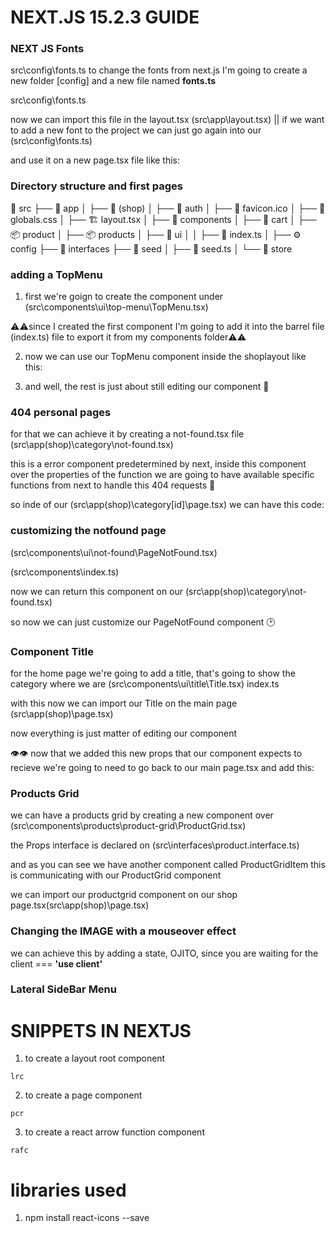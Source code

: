 # **NEXT.JS 15.2.3 GUIDE**

### **NEXT JS Fonts**

src\config\fonts.ts
to change the fonts from next.js I'm going to create a new folder [config] and a new file named **fonts.ts**

src\config\fonts.ts

<!-- import { Geist, Geist_Mono } from "next/font/google";

export const geistSans = Geist({
variable: "--font-geist-sans",
subsets: ["latin"],
});

export const geistMono = Geist_Mono({
variable: "--font-geist-mono",
subsets: ["latin"],
}); -->

now we can import this file in the layout.tsx (src\app\layout.tsx) || if we want to add a new font to the project we can just go again into our (src\config\fonts.ts)

<!-- export const montserratAlternates = Montserrat_Alternates({
variable: "--font-montserrat-alternates",
subsets: ["latin"],
weight: ["500", "700"],
}); -->

and use it on a new page.tsx file like this:

<!-- import { montserratAlternates } from "@/config/fonts";

export default function Home() {
return (

<div className="App">
<h1> Hola Mundo</h1>
<h1 className={montserratAlternates.className}>Hola Mundo</h1>
</div>
);
} -->

### **Directory structure and first pages**

📂 src
├── 📂 app
│ ├── 📂 (shop)
│ ├── 📂 auth
│ ├── 🌟 favicon.ico
│ ├── 🎨 globals.css
│ ├── 🏗️ layout.tsx
│
├── 📂 components
│ ├── 🛒 cart
│ ├── 📦 product
│ ├── 📦 products
│ ├── 🎨 ui
│ │ ├── 📄 index.ts
│
├── ⚙️ config
├── 📂 interfaces
├── 🌱 seed
│ ├── 📄 seed.ts
│
└── 🏪 store

### **adding a TopMenu**

1. first we're goign to create the component under (src\components\ui\top-menu\TopMenu.tsx)

<!-- import { montserratAlternates } from "@/config/fonts"
import Link from "next/link"

export const TopMenu = () => {
    return (
        <nav className='flex px-5 justify-between items-center w-full'>
            <div>
                <Link href="/">
                    <span className={`${montserratAlternates.className} antialiased font-bold`}> Teslo </span>
                </Link>
            </div>
        </nav>
    )
}
 -->

⚠️⚠️since I created the first component I'm going to add it into the barrel file (index.ts) file to export it from my components folder⚠️⚠️

2.  now we can use our TopMenu component inside the shoplayout like this:

 <!-- import { TopMenu } from "@/components";

export default function ShopLayout({
    children
}: {
    children: React.ReactNode;
}) {
    return (
        <main className="min-h-screen">
            <TopMenu />
            {children}
        </main>
    );
} -->

3. and well, the rest is just about still editing our component 🫵

<!-- import { montserratAlternates } from "@/config/fonts"
import Link from "next/link"
import { IoCartOutline, IoSearchOutline } from "react-icons/io5"

export const TopMenu = () => {
    return (
        <nav className='flex px-5 justify-between items-center w-full'>
            {/* logo */}
            <div>
                <Link href="/">
                    <span className={`${montserratAlternates.className} antialiased font-bold`}> Teslo </span>
                    <span> | Shop</span>
                </Link>
            </div>

            {/* center menu */}
            <div className='hidden sm:block'>
                <Link className='m-2 p-2 rounded-md transition-all hover:bg-gray-100' href="/category/men">
                    Hombres
                </Link>
                <Link className='m-2 p-2 rounded-md transition-all hover:bg-gray-100' href="/category/women">
                    Mujeres
                </Link>
                <Link className='m-2 p-2 rounded-md transition-all hover:bg-gray-100' href="/category/kids">
                    Plebes
                </Link>
            </div>

            {/* search, cart, menu */}
            <div className="flex items-center">

                <Link href="/search" className="mx-2">
                    <IoSearchOutline className="w-5 h-5" />
                </Link>

                <Link href="/cart" className="mx-2">
                    <div className="relative">
                        <span className="absolute text-xs px-1 rounded-full font-bold -top-2 -right-2 bg-blue-700 text-white">3</span>
                        <IoCartOutline className="w-5 h-5" />
                    </div>
                </Link>

                <button className="m-2 p-2 rounded-md transition-all hover:bg-gray-100"> MENU </button>
            </div>

        </nav >
    )
} -->

### **404 personal pages**

for that we can achieve it by creating a not-found.tsx file
(src\app\(shop)\category\not-found.tsx)

this is a error component predetermined by next, inside this component over the properties of the function we are going to have available specific functions from next to handle this 404 requests 🦁

<!-- export default function (❌.properties by next) {
    return (
        <div>
            <h1>Hello Page</h1>
        </div>
    );
} -->

so inde of our (src\app\(shop)\category\[id]\page.tsx) we can have this code:

<!-- import { notFound } from "next/navigation";

interface Props {
    params: {
        id: string;
    }
}

export default async function ({ params }: Props) {
    const { id } = await params;
    if (id === 'kids') {
        notFound();
    }
    return (
        <div>
            <h1>Category Page {id}</h1>
        </div>
    );
} -->

### **customizing the notfound page**

(src\components\ui\not-found\PageNotFound.tsx)

<!-- export const PageNotFound = () => {
    return (
        <div>PageNotFound</div>
    )
} -->

(src\components\index.ts)

<!-- export * from './ui/not-found/PageNotFound' -->

now we can return this component on our (src\app\(shop)\category\not-found.tsx)

<!-- import { PageNotFound } from "@/components";

export default function () {
    return (
        <div>
            <PageNotFound />
        </div>
    );
} -->

so now we can just customize our PageNotFound component 🕑

<!-- import { montserratAlternates } from "@/config/fonts"
import Image from "next/image"
import Link from "next/link"

export const PageNotFound = () => {
    return (
        <div className="flex flex-col-reverse md:flex-row h-[800px] w-full justify-center items-center align-middle">
            <div className="text-center px-5 mx-5">
                <h2 className={`${montserratAlternates.className} antialiased text-9xl`}>404</h2>
                <p className="font-semibold text-xl"> Whoops!!!! </p>
                <p className="font-light">
                    <span> Go Back </span>
                    <Link href='/' className="font-normal hover:underline transition-all">
                        Home
                    </Link>
                </p>
            </div>

            <div className="px-5 mx-5">
                <Image
                    src="/imgs/starman_750x750.png"
                    alt="Starman"
                    className="p-5 sm:p-0"
                    width={550}
                    height={550} />
            </div>
        </div>
    )
} -->

### **Component Title**

for the home page we're going to add a title, that's going to show the category where we are (src\components\ui\title\Title.tsx)
index.ts

<!-- export * from "./ui/title/Title"; -->

with this now we can import our Title on the main page (src\app\(shop)\page.tsx)

<!-- import { Title } from "@/components";

export default function Home() {
  return (
    <>
      <Title />
    </>
  );
} -->

now everything is just matter of editing our component

<!-- import { montserratAlternates } from "@/config/fonts";

interface Props {
    title: string;
    subtitle?: string;
    className?: string;
}

export const Title = ({ title, subtitle, className }: Props) => {
    return (
        <div className={`mt-3 ${className}`}>
            <h1 className={` ${montserratAlternates.className} antialiased text-4xl font-semibold my-10`}>{title}</h1>
            {
                subtitle && (
                    <h3 className="text-xl mb-5">{subtitle}</h3>
                )
            }
        </div>
    )
}
 -->

👁👁 now that we added this new props that our component expects to recieve we're going to need to go back to our main page.tsx and add this:

<!-- import { Title } from "@/components";

export default function Home() {
return (
<>
<Title
        title="Shop"
        subtitle="All the products"
        className="mb-2" />
</>
);
} -->

### **Products Grid**

we can have a products grid by creating a new component over (src\components\products\product-grid\ProductGrid.tsx)

<!-- import { Product } from "@/interfaces";
import { ProductGridItem } from "./ProductGridItem";

interface Props {
    products: Product[];
}
export const ProductGrid = ({ products }: Props) => {
    return (
        <div className="grid grid-cols-2 sm:grid-cols-3 gap-10 mb-10">
            {
                products.map(product => (
                    <ProductGridItem key={product.slug}
                        product={product}
                    />
                ))
            }

        </div>
    )
} -->

the Props interface is declared on (src\interfaces\product.interface.ts)

<!-- export interface Product {
  //todo: id: string;
  description: string;
  images: string[];
  inStock: number;
  price: number;
  sizes: ValidSizes[];
  slug: string;
  tags: string[];
  title: string;
  type: ValidTypes;
  gender: "men" | "women" | "kid" | "unisex";
}

export type ValidSizes = "XS" | "S" | "M" | "L" | "XL" | "XXL" | "XXXL";
export type ValidTypes = "shirts" | "pants" | "hoodies" | "hats"; -->

and as you can see we have another component called ProductGridItem this is communicating with our ProductGrid component

<!-- import { Product } from "@/interfaces";
import Image from "next/image";
import Link from "next/link";

interface Props {
    product: Product;
}
export const ProductGridItem = ({ product }: Props) => {
    return (
        <div className="rounded-md overflow-hidden fade-in">
            <Link href={`/product/${product.slug}`}>
                <Image
                    src={`/products/${product.images[0]}`}
                    alt={product.title}
                    className="w-full object-cover"
                    width={500}
                    height={500}
                />
            </Link>

            <div className="p-4 flex flex-col">
                <Link href={`/product/${product.slug}`}>
                    {product.title}
                </Link>
                <span className="font-bold">${product.price}</span>

            </div>
        </div>
    )
} -->

we can import our productgrid component on our shop page.tsx(src\app\(shop)\page.tsx)

<!-- import { ProductGrid, Title } from "@/components";
import { initialData } from "@/seed/seed";

const products = initialData.products;

export default function Home() {
  return (
    <>
      <Title
        title="Shop"
        subtitle="All the products"
        className="mb-2" />

      <ProductGrid
        products={products}
      />
    </>
  );
} -->

### Changing the **IMAGE** with a mouseover effect

we can achieve this by adding a state, OJITO, since you are waiting for the client === **'use client'**

<!-- 'use client';

import { Product } from "@/interfaces";
import Image from "next/image";
import Link from "next/link";
import { useState } from "react";

interface Props {
    product: Product;
}
export const ProductGridItem = ({ product }: Props) => {
    !using the useState hook
    const [displayImage, setDisplayImage] = useState(product.images[0]);
    return (
        <div className="rounded-md overflow-hidden fade-in">
            <Link href={`/product/${product.slug}`}>
                <Image
                    src={`/products/${displayImage}`}
                    alt={product.title}
                    className="w-full object-cover rounded"
                    width={500}
                    height={500}
                    !applying the useState hook to display the second image on the mouseEnter event
                    onMouseEnter={() => setDisplayImage(product.images[1])}
                    onMouseLeave={() => setDisplayImage(product.images[0])}
                />
            </Link>

            <div className="p-4 flex flex-col">
                <Link
                    className="hover:text-blue-500"
                    href={`/product/${product.slug}`}>
                    {product.title}
                </Link>
                <span className="font-bold">${product.price}</span>

            </div>
        </div>
    )
} -->

### **Lateral SideBar Menu**

# **SNIPPETS IN NEXTJS**

1. to create a layout root component

```
lrc
```

<!-- export default function ShopLayout({
children
}: {
children: React.ReactNode;
}) {
return (

<div>
<h1>Hello Root Layout Shop</h1>
</div>
);
} -->

2. to create a page component

```
pcr
```

<!-- export default function CartPage() {
    return (
        <div>
            <h1>Category Page</h1>
        </div>
    );
} -->

3. to create a react arrow function component

```
rafc
```

<!-- import React from 'react'

export const TopMenu = () => {
    return (
        <nav className=''>TopMenu</nav>
    )
} -->

# **libraries used**

1. npm install react-icons --save
